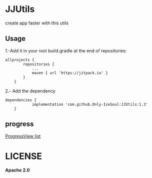 # JJUtils
create app faster with this utils

## Usage

1.-Add it in your root build.gradle at the end of repositories:
```
allprojects {
		repositories {
			...
			maven { url 'https://jitpack.io' }
		}
	}
```
2.- Add the dependency
```
dependencies {
	        implementation 'com.github.Only-IceSoul:JJUtils:1.3'
	}
```

## progress

[ProgressView list](./progress.md)

# LICENSE 

**Apache 2.0**


